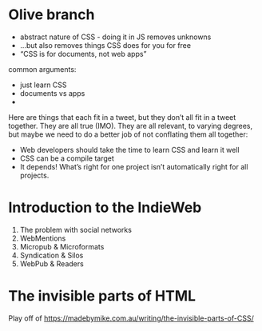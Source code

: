 
# Olive branch

* abstract nature of CSS - doing it in JS removes unknowns
* ...but also removes things CSS does for you for free
* “CSS is for documents, not web apps”


common arguments:
* just learn CSS
* documents vs apps
*


Here are things that each fit in a tweet, but they don’t all fit in a tweet together. They are all true (IMO). They are all relevant, to varying degrees, but maybe we need to do a better job of not conflating them all together:

* Web developers should take the time to learn CSS and learn it well
* CSS can be a compile target
* It depends! What’s right for one project isn’t automatically right for all projects.


# Introduction to the IndieWeb

1. The problem with social networks
2. WebMentions
3. Micropub & Microformats
4. Syndication & Silos
5. WebPub & Readers


# The invisible parts of HTML

Play off of https://madebymike.com.au/writing/the-invisible-parts-of-CSS/
